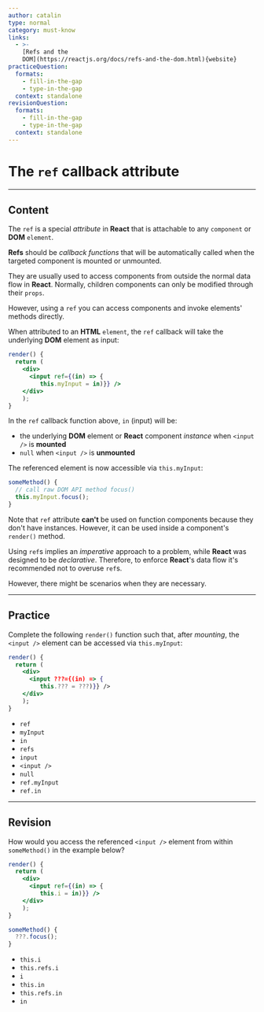 ```yaml
---
author: catalin
type: normal
category: must-know
links:
  - >-
    [Refs and the
    DOM](https://reactjs.org/docs/refs-and-the-dom.html){website}
practiceQuestion:
  formats:
    - fill-in-the-gap
    - type-in-the-gap
  context: standalone
revisionQuestion:
  formats:
    - fill-in-the-gap
    - type-in-the-gap
  context: standalone
---
```


# The `ref` callback attribute


---

## Content

The `ref` is a special *attribute* in **React** that is attachable to any `component` or **DOM** `element`.

**Refs** should be *callback functions* that will be automatically called when the targeted component is mounted or unmounted.

They are usually used to access components from outside the normal data flow in **React**. Normally, children components can only be modified through their `props`.

However, using a `ref` you can access components and invoke elements' methods directly.

When attributed to an **HTML** `element`, the `ref` callback will take the underlying **DOM** element as input:

```jsx
render() {
  return (
    <div>
      <input ref={(in) => {
         this.myInput = in)}} />
    </div>
    );
}
```

In the `ref` callback function above, `in` (input) will be:

- the underlying **DOM** element or **React** component *instance* when `<input />` is **mounted**
- `null` when `<input />` is **unmounted**

The referenced element is now accessible via `this.myInput`:

```jsx
someMethod() {
  // call raw DOM API method focus()
  this.myInput.focus();
}
```

Note that `ref` attribute **can't** be used on function components because they don't have instances. However, it can be used inside a component's `render()` method.

Using `ref`s implies an *imperative* approach to a problem, while **React** was designed to be *declarative*. Therefore, to enforce **React**'s data flow it's recommended not to overuse `ref`s.

However, there might be scenarios when they are necessary.


---

## Practice

Complete the following `render()` function such that, after *mounting*, the `<input />` element can be accessed via `this.myInput`:

```jsx
render() {
  return (
    <div>
      <input ???={(in) => {
         this.??? = ???)}} />
    </div>
    );
}
```

- `ref`
- `myInput`
- `in`
- `refs`
- `input`
- `<input />`
- `null`
- `ref.myInput`
- `ref.in`


---

## Revision

How would you access the referenced `<input />` element from within `someMethod()` in the example below?

```jsx
render() {
  return (
    <div>
      <input ref={(in) => {
         this.i = in)}} />
    </div>
    );
}

someMethod() {
  ???.focus();
}

```

- `this.i`
- `this.refs.i`
- `i`
- `this.in`
- `this.refs.in`
- `in`
